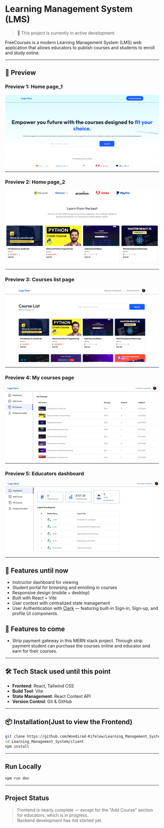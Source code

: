 #  Learning Management System (LMS)

> 🚧 This project is currently in active development.

FreeCourses is a modern Learning Management System (LMS) web application that allows educators to publish courses and students to enroll and study online.

---

## 📸 Preview

### Preview 1: Home page_1
![FreeCourses Logo](./client/src/assets/preview.jpg) <!-- Update path if necessary -->

---
### Preview 2: Home page_2
![FreeCourses Logo](./client/src/assets/preview_2.jpg) <!-- Update path if necessary -->

---
### Preview 3: Courses list page
![FreeCourses Logo](./client/src/assets/courses_list.jpg) <!-- Update path if necessary -->

---
### Preview 4: My courses page
![FreeCourses Logo](./client/src/assets/my_courses.jpg) <!-- Update path if necessary -->

---
### Preview 5: Educators dashboard
![FreeCourses Logo](./client/src/assets/Educator_dashboard.jpg) <!-- Update path if necessary -->

---

## 🚀 Features until now

-  Instructor dashboard for viewing 
-  Student portal for browsing and enrolling in courses
-  Responsive design (mobile + desktop)
-  Built with React + Vite
-  User context with centralized state management
-  User Authentication with [Clerk](https://clerk.dev) — featuring built-in Sign-in, Sign-up, and profile UI components.

## 🚀 Features to come

- Strip payment gateway in this MERN stack project. Through strip payment student can purchase the courses online and educator and earn for their courses.
---

## 🛠️ Tech Stack used until this point

- **Frontend**: React, Tailwind CSS
- **Build Tool**: Vite
- **State Management**: React Context API
- **Version Control**: Git & GitHub

---

## 📦 Installation(Just to view the Frontend)

```bash
git clone https://github.com/Wondirad-Kifelew/Learning_Management_System.git
cd Learning_Management_System/client
npm install
```

---

## Run Locally

```bash
npm run dev
```

---

## Project Status

>  Frontend is nearly complete — except for the "Add Course" section for educators, which is in progress.  
>  Backend development has not started yet.

